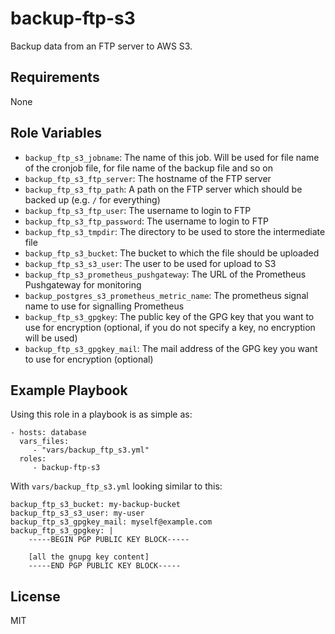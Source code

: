 backup-ftp-s3
==================

Backup data from an FTP server to AWS S3.

Requirements
------------

None

Role Variables
--------------

- `backup_ftp_s3_jobname`: The name of this job. Will be used for file name
  of the cronjob file, for file name of the backup file and so on
- `backup_ftp_s3_ftp_server`: The hostname of the FTP server
- `backup_ftp_s3_ftp_path`: A path on the FTP server which should be backed up
  (e.g. `/` for everything)
- `backup_ftp_s3_ftp_user`: The username to login to FTP
- `backup_ftp_s3_ftp_password`: The username to login to FTP
- `backup_ftp_s3_tmpdir`: The directory to be used to store the
  intermediate file
- `backup_ftp_s3_bucket`: The bucket to which the file should be uploaded
- `backup_ftp_s3_s3_user`: The user to be used for upload to S3
- `backup_ftp_s3_prometheus_pushgateway`: The URL of the Prometheus
  Pushgateway for monitoring
- `backup_postgres_s3_prometheus_metric_name`: The prometheus signal name to
  use for signalling Prometheus
- `backup_ftp_s3_gpgkey`: The public key of the GPG key that you want
  to use for encryption (optional, if you do not specify a key, no encryption
  will be used)
- `backup_ftp_s3_gpgkey_mail`: The mail address of the GPG key you want
  to use for encryption (optional)

Example Playbook
----------------

Using this role in a playbook is as simple as:

    - hosts: database
      vars_files:
         - "vars/backup_ftp_s3.yml"
      roles:
         - backup-ftp-s3

With `vars/backup_ftp_s3.yml` looking similar to this:

    backup_ftp_s3_bucket: my-backup-bucket
    backup_ftp_s3_s3_user: my-user
    backup_ftp_s3_gpgkey_mail: myself@example.com
    backup_ftp_s3_gpgkey: |
        -----BEGIN PGP PUBLIC KEY BLOCK-----

        [all the gnupg key content]
        -----END PGP PUBLIC KEY BLOCK-----

License
-------

MIT
